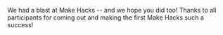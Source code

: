 We had a blast at Make Hacks -- and we hope you did too! Thanks to all participants for coming out and making the first Make Hacks such a success! 